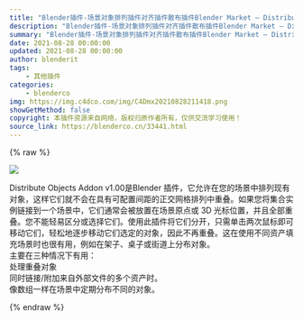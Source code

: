 ```yaml
---
title: "Blender插件-场景对象排列插件对齐插件散布插件Blender Market – Distribute Objects Addon v1.00"
description: "Blender插件-场景对象排列插件对齐插件散布插件Blender Market – Distribute Objects Addon v1.00"
summary: "Blender插件-场景对象排列插件对齐插件散布插件Blender Market – Distribute Objects Addon v1.00"
date: 2021-08-28 00:00:00
updated: 2021-08-28 00:00:00
author: blenderit
tags: 
    - 其他插件
categories:
    - blenderco
img: https://img.c4dco.com/img/C4Dmx20210828211418.png
showGetMethod: false
copyright: 本插件资源来自网络，版权归原作者所有，仅供交流学习使用！
source_link: https://blenderco.cn/33441.html
---
```


{% raw %}
<p><img class="aligncenter" src="https://img.c4dco.com/img/C4Dmx20210828211418.png"></p><p>Distribute Objects Addon v1.00是Blender 插件，它允许在您的场景中排列现有对象，这样它们就不会在具有可配置间距的正交网格排列中重叠。如果您将集合实例链接到一个场景中，它们通常会被放置在场景原点或 3D 光标位置，并且全部重叠。您不能轻易区分或选择它们。使用此插件将它们分开，只需单击两次鼠标即可移动它们，轻松地逐步移动它们选定的对象，因此不再重叠。这在使用不同资产填充场景时也很有用，例如在架子、桌子或街道上分布对象。<br data-filtered="filtered">主要在三种情况下有用：<br data-filtered="filtered">处理重叠对象<br data-filtered="filtered">同时链接/附加来自外部文件的多个资产时。<br data-filtered="filtered">像数组一样在场景中定期分布不同的对象。</p>
<div style="display: none">blenderco</div>
{% endraw %}